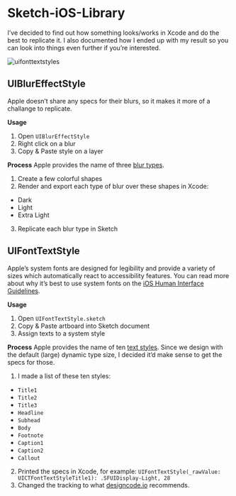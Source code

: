 # Sketch-iOS-Library
I’ve decided to find out how something looks/works in Xcode and do the best to replicate it. I also documented how I ended up with my result so you can look into things even further if you’re interested.

![uifonttextstyles](https://cloud.githubusercontent.com/assets/3231370/20457787/d4c9b686-ae60-11e6-94f1-46530208e1f5.png)

## UIBlurEffectStyle
Apple doesn’t share any specs for their blurs, so it makes it more of a challange to replicate.

**Usage**
1. Open `UIBlurEffectStyle`
2. Right click on a blur
3. Copy & Paste style on a layer

**Process**
Apple provides the name of three [blur types](https://developer.apple.com/reference/uikit/uiblureffectstyle).

1. Create a few colorful shapes
2. Render and export each type of blur over these shapes in Xcode:
  - Dark
  - Light
  - Extra Light
3. Replicate each blur type in Sketch

## UIFontTextStyle
Apple’s system fonts are designed for legibility and provide a variety of sizes which automatically react to accessibility features. You can read more about why it’s best to use system fonts on the [iOS Human Interface Guidelines](https://developer.apple.com/ios/human-interface-guidelines/visual-design/typography/).

**Usage**
1. Open `UIFontTextStyle.sketch`
2. Copy & Paste artboard into Sketch document
3. Assign texts to a system style

**Process**
Apple provides the name of ten [text styles](https://developer.apple.com/reference/uikit/uifonttextstyle). Since we design with the default (large) dynamic type size, I decided it’d make sense to get the specs for those.

1. I made a list of these ten styles:
  - `Title1`
  - `Title2`
  - `Title3`
  - `Headline`
  - `Subhead`
  - `Body`
  - `Footnote`
  - `Caption1`
  - `Caption2`
  - `Callout`
2. Printed the specs in Xcode, for example: `UIFontTextStyle(_rawValue: UICTFontTextStyleTitle1): .SFUIDisplay-Light, 28`
3. Changed the tracking to what [designcode.io](https://designcode.io/cloud/chapter1/iOS-Tracking.jpg) recommends.
